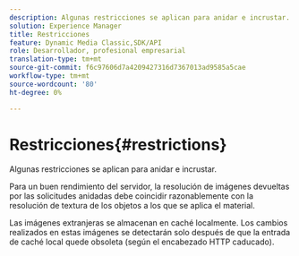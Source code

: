```yaml
---
description: Algunas restricciones se aplican para anidar e incrustar.
solution: Experience Manager
title: Restricciones
feature: Dynamic Media Classic,SDK/API
role: Desarrollador, profesional empresarial
translation-type: tm+mt
source-git-commit: f6c97606d7a4209427316d7367013ad9585a5cae
workflow-type: tm+mt
source-wordcount: '80'
ht-degree: 0%

---
```



# Restricciones{#restrictions}

Algunas restricciones se aplican para anidar e incrustar.

Para un buen rendimiento del servidor, la resolución de imágenes devueltas por las solicitudes anidadas debe coincidir razonablemente con la resolución de textura de los objetos a los que se aplica el material.

Las imágenes extranjeras se almacenan en caché localmente. Los cambios realizados en estas imágenes se detectarán solo después de que la entrada de caché local quede obsoleta (según el encabezado HTTP caducado).
